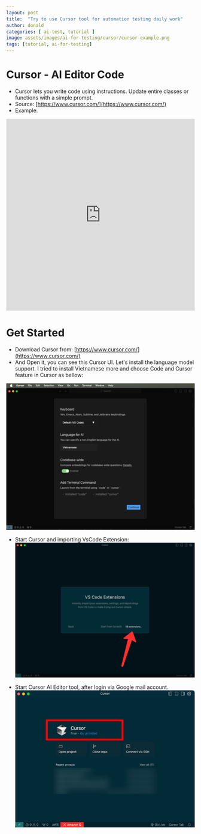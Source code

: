 ```yaml
---
layout: post
title:  "Try to use Cursor tool for automation testing daily work"
author: donald
categories: [ ai-test, tutorial ]
image: assets/images/ai-for-testing/cursor/cursor-example.png
tags: [tutorial, ai-for-testing]
---
```

# Cursor - AI Editor Code
- Cursor lets you write code using instructions. Update entire classes or functions with a simple prompt.
- Source: [https://www.cursor.com/](https://www.cursor.com/)
- Example:

<p><iframe style="width:100%;" height="512" src="https://assets.basehub.com/191e7e6d/8ea9258a063943d01c1454f028b5294b/website-three-mp4.mp4?autoplay=1" allow=autoplay frameborder="0" allowfullscreen></iframe></p>


# Get Started 
- Download Cursor from: [https://www.cursor.com/](https://www.cursor.com/)
- And Open it, you can see this Cursor UI. Let's install the language model support. I tried to install Vietnamese more and choose Code and Cursor feature in Cursor as bellow:

![img.png](../../assets/images/ai-for-testing/cursor/cursor-ai-editor-tool.png)

- Start Cursor and importing VsCode Extension:
![img.png](../../assets/images/ai-for-testing/cursor/cursor-vscode-extension-import.png)

- Start Cursor AI Editor tool, after login via Google mail account.
![img.png](../../assets/images/ai-for-testing/cursor/cursor-free-app.png)